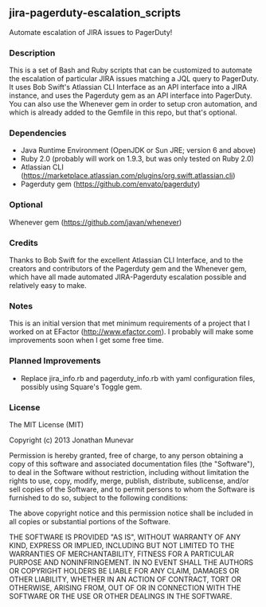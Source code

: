 jira-pagerduty-escalation_scripts
---------------------------------

Automate escalation of JIRA issues to PagerDuty!

### Description

This is a set of Bash and Ruby scripts that can be customized to automate the escalation of particular JIRA issues matching a JQL query to PagerDuty. It uses Bob Swift's Atlassian CLI Interface as an API interface into a JIRA instance, and uses the Pagerduty gem as an API interface into PagerDuty. You can also use the Whenever gem in order to setup cron automation, and which is already added to the Gemfile in this repo, but that's optional. 

### Dependencies

- Java Runtime Environment (OpenJDK or Sun JRE; version 6 and above)
- Ruby 2.0 (probably will work on 1.9.3, but was only tested on Ruby 2.0)
- Atlassian CLI (<https://marketplace.atlassian.com/plugins/org.swift.atlassian.cli>)
- Pagerduty gem (<https://github.com/envato/pagerduty>)

### Optional

Whenever gem (<https://github.com/javan/whenever>)

### Credits

Thanks to Bob Swift for the excellent Atlassian CLI Interface, and to the creators and contributors of the Pagerduty gem and the Whenever gem, which have all made automated JIRA-Pagerduty escalation possible and relatively easy to make.

### Notes

This is an initial version that met minimum requirements of a project that I worked on at EFactor (<http://www.efactor.com>). I probably will make some improvements soon when I get some free time.

### Planned Improvements

- Replace jira_info.rb and pagerduty_info.rb with yaml configuration files, possibly using Square's Toggle gem.

### License

The MIT License (MIT)

Copyright (c) 2013 Jonathan Munevar

Permission is hereby granted, free of charge, to any person obtaining a copy
of this software and associated documentation files (the "Software"), to deal
in the Software without restriction, including without limitation the rights
to use, copy, modify, merge, publish, distribute, sublicense, and/or sell
copies of the Software, and to permit persons to whom the Software is
furnished to do so, subject to the following conditions:

The above copyright notice and this permission notice shall be included in all
copies or substantial portions of the Software.

THE SOFTWARE IS PROVIDED "AS IS", WITHOUT WARRANTY OF ANY KIND, EXPRESS OR
IMPLIED, INCLUDING BUT NOT LIMITED TO THE WARRANTIES OF MERCHANTABILITY,
FITNESS FOR A PARTICULAR PURPOSE AND NONINFRINGEMENT. IN NO EVENT SHALL THE
AUTHORS OR COPYRIGHT HOLDERS BE LIABLE FOR ANY CLAIM, DAMAGES OR OTHER
LIABILITY, WHETHER IN AN ACTION OF CONTRACT, TORT OR OTHERWISE, ARISING FROM,
OUT OF OR IN CONNECTION WITH THE SOFTWARE OR THE USE OR OTHER DEALINGS IN THE
SOFTWARE.
